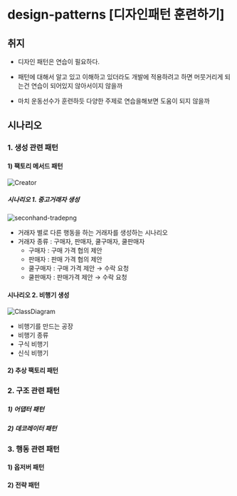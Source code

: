 # design-patterns [디자인패턴 훈련하기]

## 취지

* 디자인 패턴은 연습이 필요하다. 

* 패턴에 대해서 알고 있고 이해하고 있더라도 개발에 적용하려고 하면 머뭇거리게 되는건 연습이 되어있지 않아서이지 않을까

* 마치 운동선수가 훈련하듯 다양한 주제로 연습을해보면 도움이 되지 않을까

## 시나리오
### 1. 생성 관련 패턴
#### 1) 팩토리 메서드 패턴

![Creator](https://user-images.githubusercontent.com/35210426/190898532-e08a949b-b1b4-44c0-87fa-8d2fef636fda.png)


##### 시나리오 1. 중고거래자 생성
![seconhand-tradepng](https://user-images.githubusercontent.com/35210426/193437203-51751c6e-5610-4ebb-b727-54917065326d.png)


* 거래자 별로 다른 행동을 하는 거래자를 생성하는 시나리오
* 거래자 종류 :  구매자, 판매자, 쿨구매자, 쿨판매자
  * 구매자 : 구매 가격 협의 제안 
  * 판매자 :  판매 가격 협의 제안
  * 쿨구매자 : 구매 가격 제안 → 수락 요청  
  * 쿨판매자 : 판매가격 제안 → 수락 요청


#### 시나리오 2. 비행기 생성
![ClassDiagram](https://user-images.githubusercontent.com/35210426/193437731-d94686cb-f877-4af8-b0e4-797172d3964a.png)

* 비행기를 만드는 공장 
* 비행기 종류 
 * 구식 비행기 
 * 신식 비행기



#### 2) 추상 팩토리 패턴

### 2. 구조 관련 패턴

##### 1) 어댑터 패턴

##### 2) 데코레이터 패턴

### 3. 행동 관련 패턴

#### 1) 옵저버 패턴

#### 2) 전략 패턴

